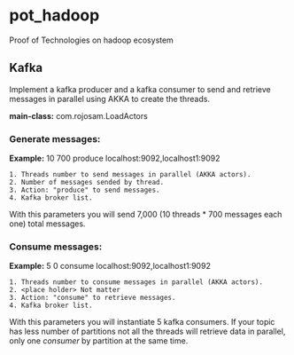 # pot_hadoop
Proof of Technologies on hadoop ecosystem


## Kafka

Implement a kafka producer and a kafka consumer to send and retrieve messages in parallel using AKKA to create the threads. 

**main-class:** com.rojosam.LoadActors

### Generate messages:

**Example:** 10 700 produce localhost:9092,localhost1:9092

    1. Threads number to send messages in parallel (AKKA actors).
    2. Number of messages sended by thread.
    3. Action: "produce" to send messages. 
    4. Kafka broker list.

With this parameters you will send 7,000 (10 threads * 700 messages each one) total messages.

### Consume messages:

**Example:** 5 0 consume localhost:9092,localhost1:9092

    1. Threads number to consume messages in parallel (AKKA actors).
    2. <place holder> Not matter
    3. Action: "consume" to retrieve messages. 
    4. Kafka broker list.

With this parameters you will instantiate 5 kafka consumers. If your topic has less number of partitions not all the threads will retrieve data in parallel, only one *consumer* by partition at the same time.